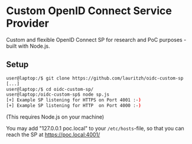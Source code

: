 # Custom OpenID Connect Service Provider
Custom and flexible OpenID Connect SP for research and PoC purposes - built with Node.js.


## Setup
```Bash
user@laptop:/$ git clone https://github.com/lauritzh/oidc-custom-sp
[...]
user@laptop:/$ cd oidc-custom-sp/
user@laptop:/oidc-custom-sp$ node sp.js 
[+] Example SP listening for HTTPS on Port 4001 :-)
[+] Example SP listening for HTTP  on Port 4000 :-)

```
(This requires Node.js on your machine)

You may add "127.0.0.1 poc.local" to your `/etc/hosts`-file, so that you can reach the SP at https://poc.local:4001/

